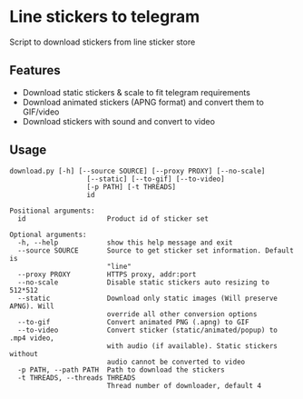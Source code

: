 # Line stickers to telegram

Script to download stickers from line sticker store

## Features
- Download static stickers & scale to fit telegram requirements
- Download animated stickers (APNG format) and convert them to GIF/video
- Download stickers with sound and convert to video


## Usage
```
download.py [-h] [--source SOURCE] [--proxy PROXY] [--no-scale]
                   [--static] [--to-gif] [--to-video] 
                   [-p PATH] [-t THREADS]
                   id
```
```
Positional arguments:
  id                    Product id of sticker set

Optional arguments:
  -h, --help            show this help message and exit
  --source SOURCE       Source to get sticker set information. Default is
                        "line"
  --proxy PROXY         HTTPS proxy, addr:port
  --no-scale            Disable static stickers auto resizing to 512*512
  --static              Download only static images (Will preserve APNG). Will
                        override all other conversion options
  --to-gif              Convert animated PNG (.apng) to GIF
  --to-video            Convert sticker (static/animated/popup) to .mp4 video,
                        with audio (if available). Static stickers without
                        audio cannot be converted to video
  -p PATH, --path PATH  Path to download the stickers
  -t THREADS, --threads THREADS
                        Thread number of downloader, default 4
```

